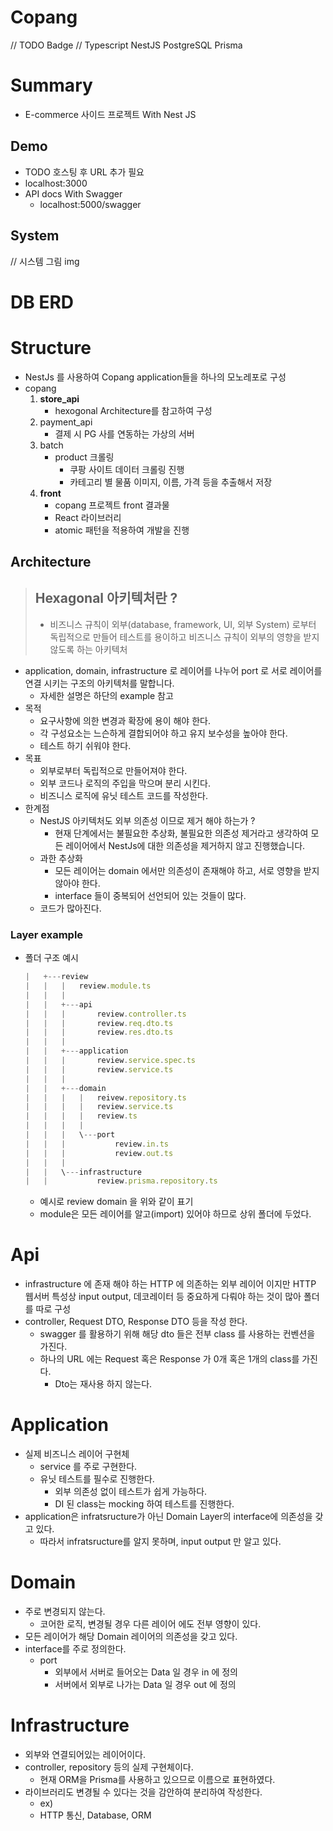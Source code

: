 # Copang
// TODO Badge
// Typescript NestJS PostgreSQL Prisma   


# Summary
* E-commerce 사이드 프로젝트 With Nest JS

## Demo
* TODO 호스팅 후 URL 추가 필요
* localhost:3000
* API docs With Swagger
    * localhost:5000/swagger

## System
// 시스템 그림 img


# DB ERD


# Structure
- NestJs 를 사용하여 Copang application들을 하나의 모노레포로 구성
- copang
    1. **store_api**
        - hexogonal Architecture를 참고하여 구성
    2. payment_api
        - 결제 시 PG 사를 연동하는 가상의 서버
    3. batch
        - product 크롤링
            - 쿠팡 사이트 데이터 크롤링 진행
            - 카테고리 별 물품 이미지, 이름, 가격 등을 추출해서 저장
    4. **front**
        - copang 프로젝트 front 결과물
        - React 라이브러리
        - atomic 패턴을 적용하여 개발을 진행

## Architecture

> ## Hexagonal 아키텍처란 ?
> - 비즈니스 규칙이 외부(database, framework, UI, 외부 System) 로부터 독립적으로 만들어 테스트를 용이하고 비즈니스 규칙이 외부의 영향을 받지 않도록 하는 아키텍처

- application, domain, infrastructure 로 레이어를 나누어 port 로 서로 레이어를 연결 시키는 구조의 아키텍처를 말합니다. 
  - 자세한 설명은 하단의 example 참고
- 목적
  - 요구사항에 의한 변경과 확장에 용이 해야 한다.
  - 각 구성요소는 느슨하게 결합되어야 하고 유지 보수성을 높아야 한다.
  - 테스트 하기 쉬워야 한다. 
- 목표
  - 외부로부터 독립적으로 만들어져야 한다.
  - 외부 코드나 로직의 주입을 막으며 분리 시킨다.
  - 비즈니스 로직에 유닛 테스트 코드를 작성한다.
- 한계점
  - NestJS 아키텍처도 외부 의존성 이므로 제거 해야 하는가 ?
    - 현재 단계에서는 불필요한 추상화, 불필요한 의존성 제거라고 생각하여 모든 레이어에서 NestJs에 대한 의존성을 제거하지 않고 진행했습니다.
  - 과한 추상화
    - 모든 레이어는 domain 에서만 의존성이 존재해야 하고, 서로 영향을 받지 않아야 한다.
    - interface 들이 중복되어 선언되어 있는 것들이 많다.
  - 코드가 많아진다.

### Layer example

- 폴더 구조 예시

    ```jsx
    |   +---review
    |   |   |   review.module.ts
    |   |   |
    |   |   +---api
    |   |   |       review.controller.ts
    |   |   |       review.req.dto.ts
    |   |   |       review.res.dto.ts
    |   |   |
    |   |   +---application
    |   |   |       review.service.spec.ts
    |   |   |       review.service.ts
    |   |   |
    |   |   +---domain
    |   |   |   |   reivew.repository.ts
    |   |   |   |   review.service.ts
    |   |   |   |   review.ts
    |   |   |   |
    |   |   |   \---port
    |   |   |           review.in.ts
    |   |   |           review.out.ts
    |   |   |
    |   |   \---infrastructure
    |   |           review.prisma.repository.ts
    ```

    - 예시로 review domain 을 위와 같이 표기
    - module은 모든 레이어를 알고(import) 있어야 하므로 상위 폴더에 두었다.

# Api
- infrastructure 에 존재 해야 하는 HTTP 에 의존하는 외부 레이어 이지만 HTTP 웹서버 특성상 input output, 데코레이터 등 중요하게 다뤄야 하는 것이 많아 폴더를 따로 구성
- controller, Request DTO, Response DTO 등을 작성 한다.
    - swagger 를 활용하기 위해 해당 dto 들은 전부 class 를 사용하는 컨벤션을 가진다.
    - 하나의 URL 에는 Request 혹은 Response 가 0개 혹은 1개의 class를 가진다.
        - Dto는 재사용 하지 않는다.

# Application

- 실제 비즈니스 레이어 구현체
    - service 를 주로 구현한다.
    - 유닛 테스트를 필수로 진행한다.
        - 외부 의존성 없이 테스트가 쉽게 가능하다.
        - DI 된 class는 mocking 하여 테스트를 진행한다.
- application은 infratsructure가 아닌 Domain Layer의 interface에 의존성을 갖고 있다.
    - 따라서 infratsructure를 알지 못하며, input output 만 알고 있다.

# Domain
- 주로 변경되지 않는다.
    - 코어한 로직, 변경될 경우 다른 레이어 에도 전부 영향이 있다.
- 모든 레이어가 해당 Domain 레이어의 의존성을 갖고 있다.
- interface를 주로 정의한다.
    - port
        - 외부에서 서버로 들어오는 Data 일 경우 in 에 정의
        - 서버에서 외부로 나가는 Data 일 경우 out 에 정의

# Infrastructure

- 외부와 연결되어있는 레이어이다.
- controller, repository 등의 실제 구현체이다.
    - 현재 ORM을 Prisma를 사용하고 있으므로 이름으로 표현하였다.
- 라이브러리도 변경될 수 있다는 것을 감안하여 분리하여 작성한다.
    - ex)
    - HTTP 통신, Database, ORM
